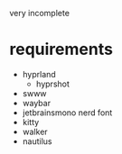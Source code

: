 very incomplete

# requirements
- hyprland
  - hyprshot
- swww
- waybar
- jetbrainsmono nerd font
- kitty
- walker
- nautilus
